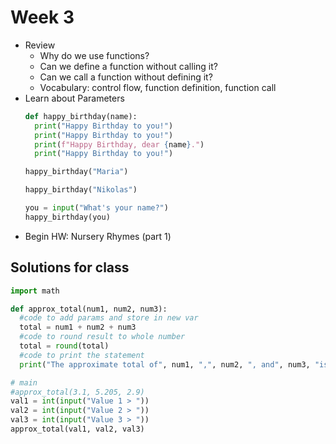 # Week 3

+ Review
  - Why do we use functions?
  - Can we define a function without calling it?
  - Can we call a function without defining it?
  - Vocabulary: control flow, function definition, function call
+ Learn about Parameters
  ```python
  def happy_birthday(name):
    print("Happy Birthday to you!")
    print("Happy Birthday to you!")
    print(f"Happy Birthday, dear {name}.")
    print("Happy Birthday to you!")
  
  happy_birthday("Maria")
  
  happy_birthday("Nikolas")
  
  you = input("What's your name?")
  happy_birthday(you)
  ```
+ Begin HW: Nursery Rhymes (part 1)

## Solutions for class

```python
import math

def approx_total(num1, num2, num3):
  #code to add params and store in new var
  total = num1 + num2 + num3
  #code to round result to whole number
  total = round(total)
  #code to print the statement
  print("The approximate total of", num1, ",", num2, ", and", num3, "is", total)

# main
#approx_total(3.1, 5.205, 2.9)
val1 = int(input("Value 1 > "))
val2 = int(input("Value 2 > "))
val3 = int(input("Value 3 > "))
approx_total(val1, val2, val3)
```
